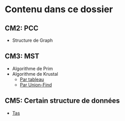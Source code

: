 # Contenu dans ce dossier

## CM2: PCC
- Structure de Graph
## CM3: MST
- Algorithme de Prim
- Algorithme de Krustal
    - [Par tableau](CM/krustal_tableau.py)
    - [Par Union-Find](CM/krustal_arborescences.py)
## CM5: Certain structure de données
- [Tas](CM/tas.py)